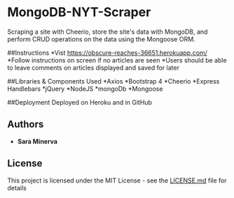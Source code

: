 # MongoDB-NYT-Scraper
 Scraping a site with Cheerio, store the site's data with MongoDB, and perform CRUD operations on the data using the Mongoose ORM.

##Instructions
*Vist https://obscure-reaches-36651.herokuapp.com/
*Follow instructions on screen if no articles are seen
*Users should be able to leave comments on articles displayed and saved for later

##Libraries & Components Used
*Axios
*Bootstrap 4
*Cheerio
*Express Handlebars
*jQuery
*NodeJS
*mongoDb
*Mongoose

##Deployment
Deployed on Heroku and in GitHub

## Authors

* **Sara Minerva** 

## License

This project is licensed under the MIT License - see the [LICENSE.md](LICENSE.md) file for details

